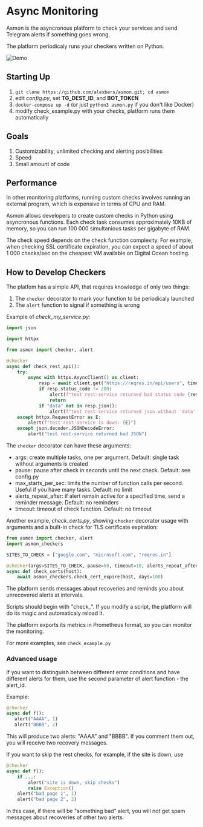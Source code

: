 # Async Monitoring #

Asmon is the asyncronous platform to check your services and send Telegram alerts if something goes wrong.

The platform periodicaly runs your checkers written on Python.

![Demo](https://alexbers.com/asmon.png)

## Starting Up ##
    
1. `git clone https://github.com/alexbers/asmon.git; cd asmon`
2. edit *config.py*, set **TG_DEST_ID**, and **BOT_TOKEN**
3. `docker-compose up -d` (or just `python3 asmon.py` if you don't like Docker)
4. modify check_example.py with your checks, platform runs them automatically


## Goals ##

1. Customizability, unlimited checking and alerting posibilities
2. Speed
3. Small amount of code


## Performance ##

In other monitoring platforms, running custom checks involves running an external program, which is
expensive in terms of CPU and RAM.

Asmon allows developers to create custom checks in Python using asyncronous functions. Each check task consumes approximately 10KB of memory, so you can run 100 000 simultanious tasks per gigabyte of RAM.

The check speed depends on the check function complexity. For example, when checking SSL certificate
expiration, you can expect a speed of about 1 000 checks/sec on the cheapest VM available
on Digital Ocean hosting.


## How to Develop Checkers  ##

The platfom has a simple API, that requires knowledge of only two things:

1. The `checker` decorator to mark your function to be periodicaly launched
2. The `alert` function to signal if something is wrong


Example of *check_my_service.py*:

```python
import json

import httpx

from asmon import checker, alert

@checker
async def check_rest_api():
    try:
        async with httpx.AsyncClient() as client:
            resp = await client.get("https://reqres.in/api/users", timeout=10)
            if resp.status_code != 200:
                alert(f"test rest-service returned bad status code {resp.status_code}")
                return
            if "data" not in resp.json():
                alert(f"test rest-service returned json without 'data' field")
    except httpx.RequestError as E:
        alert(f"test rest-service is down: {E}")
    except json.decoder.JSONDecodeError:
        alert("test rest-service returned bad JSON")
```

The `checker` decorator can have these arguments:

- args: create multiple tasks, one per argument. Default: single task without arguments is created
- pause: pause after check in seconds until the next check. Default: see config.py
- max_starts_per_sec: limits the number of function calls per second. Useful if you have many tasks. Default: no limit
- alerts_repeat_after: if alert remain active for a specified time, send a reminder message. Default: no reminders
- timeout: timeout of check function. Default: no timeout

Another example, *check_certs.py*, showing `checker` decorator usage with arguments and a built-in
check for TLS certificate expiration:

```python
from asmon import checker, alert
import asmon_checkers

SITES_TO_CHECK = ["google.com", "microsoft.com", "reqres.in"]

@checker(args=SITES_TO_CHECK, pause=60, timeout=10, alerts_repeat_after=30)
async def check_certs(host):
    await asmon_checkers.check_cert_expire(host, days=100)
```

The platform sends messages about recoveries and reminds you about unrecovered alerts at intervals.

Scripts should begin with "check_". If you modify a script, the platform will do its magic and
automaticaly reload it.

The platform exports its metrics in Prometheus format, so you can monitor the monitoring.

For more examples, see `check_example.py`


### Advanced usage ###

If you want to distinguish between different error conditions and have different alerts for them, use the second parameter of alert function - the alert\_id.

Example:

```python
@checker
async def f():
   alert("AAAA", 1)
   alert("BBBB", 2)
```

This will produce two alerts: "AAAA" and "BBBB". If you comment them out, you will receive two recovery messages.

If you want to skip the rest checks, for example, if the site is down, use

```python
@checker
async def f():
    if ...:
        alert("site is down, skip checks")
        raise Exception()
    alert("bad page 1", 1)
    alert("bad page 2", 2)
```

In this case, if there will be "something bad" alert, you will not get spam messages about recoveries of other two alerts.
